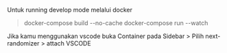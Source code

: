 Untuk running develop mode melalui docker
> docker-compose build --no-cache
> docker-compose run --watch

Jika kamu menggunakan vscode
buka Container pada Sidebar > Pilih next-randomizer > attach VSCODE

